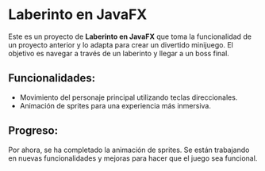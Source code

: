 # **Laberinto en JavaFX**

Este es un proyecto de **Laberinto en JavaFX** que toma la funcionalidad de un proyecto anterior y lo adapta para crear un divertido minijuego. El objetivo es navegar a través de un laberinto y llegar a un boss final.

## **Funcionalidades:**
- Movimiento del personaje principal utilizando teclas direccionales.
- Animación de sprites para una experiencia más inmersiva.

## **Progreso:**
Por ahora, se ha completado la animación de sprites. Se están trabajando en nuevas funcionalidades y mejoras para hacer que el juego sea funcional.

